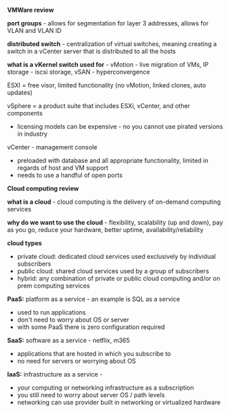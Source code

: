 **VMWare review**

  

**port groups** - allows for segmentation for layer 3 addresses, allows for VLAN and VLAN ID

**distributed switch** - centralization of virtual switches, meaning creating a switch in a vCenter server that is distributed to all the hosts

**what is a vKernel switch used for** - vMotion - live migration of VMs, IP storage - iscsi storage, vSAN - hyperconvergence

  

ESXI = free visor, limited functionality (no vMotion, linked clones, auto updates)

vSphere = a product suite that includes ESXi, vCenter, and other components

- licensing models can be expensive - no you cannot use pirated versions in industry

  

vCenter - management console

- preloaded with database and all appropriate functionality, limited in regards of host and VM support
- needs to use a handful of open ports

  

**Cloud computing review**

  

**what is a cloud** - cloud computing is the delivery of on-demand computing services

  

**why do we want to use the cloud** - flexibility, scalability (up and down), pay as you go, reduce your hardware, better uptime, availability/reliability

  

**cloud types**

- private cloud: dedicated cloud services used exclusively by individual subscribers
- public cloud: shared cloud services used by a group of subscribers
- hybrid: any combination of private or public cloud computing and/or on prem computing services

  

**PaaS:** platform as a service - an example is SQL as a service

- used to run applications
- don't need to worry about OS or server
- with some PaaS there is zero configuration required
  

  

**SaaS:** software as a service - netflix, m365

- applications that are hosted in which you subscribe to
- no need for servers or worrying about OS

  

**IaaS:** infrastructure as a service -

- your computing or networking infrastructure as a subscription
- you still need to worry about server OS / path levels
- networking can use provider built in networking or virtualized hardware